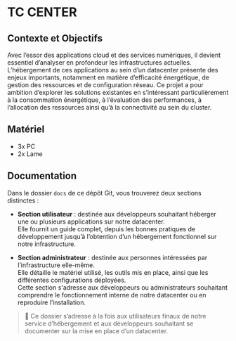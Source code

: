 # TC CENTER

## Contexte et Objectifs
Avec l’essor des applications cloud et des services numériques, il devient essentiel d’analyser en profondeur les infrastructures actuelles. L’hébergement de ces applications au sein d’un datacenter présente des enjeux importants, notamment en matière d’efficacité énergétique, de gestion des ressources et de configuration réseau. Ce projet a pour ambition d’explorer les solutions existantes en s’intéressant particulièrement à la consommation énergétique, à l’évaluation des performances, à l’allocation des ressources ainsi qu’à la connectivité au sein du cluster.

## Matériel 
+ 3x PC
+ 2x Lame

## Documentation
Dans le dossier `docs` de ce dépôt Git, vous trouverez deux sections distinctes :

- **Section utilisateur** : destinée aux développeurs souhaitant héberger une ou plusieurs applications sur notre datacenter.  
  Elle fournit un guide complet, depuis les bonnes pratiques de développement jusqu’à l’obtention d’un hébergement fonctionnel sur notre infrastructure.

- **Section administrateur** : destinée aux personnes intéressées par l’infrastructure elle-même.  
  Elle détaille le matériel utilisé, les outils mis en place, ainsi que les différentes configurations déployées.  
  Cette section s'adresse aux développeurs ou administrateurs souhaitant comprendre le fonctionnement interne de notre datacenter ou en reproduire l’installation.

> 📁 Ce dossier s’adresse à la fois aux utilisateurs finaux de notre service d’hébergement et aux développeurs souhaitant se documenter sur la mise en place d’un datacenter.

